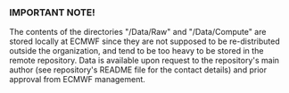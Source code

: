 ### IMPORTANT NOTE!

The contents of the directories "/Data/Raw" and "/Data/Compute" are stored locally at ECMWF since they are not supposed to be re-distributed outside the organization, and tend to be too heavy to be stored in the remote repository.
Data is available upon request to the repository's main author (see repository's README file for the contact details) and prior approval from ECMWF management. 